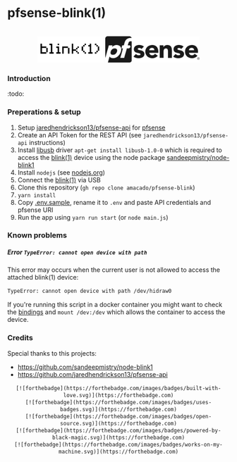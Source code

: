 # pfsense-blink(1)

<br />
<div align="center">
    <img src="/docs/images/blink1-logo.png" alt="blink(1)" height="60" />
    <img src="/docs/images/pfsense-logo.png" alt="pfsense" height="60" />
</div>

### Introduction
:todo:

### Preperations & setup
1. Setup [jaredhendrickson13/pfsense-api](https://github.com/jaredhendrickson13/pfsense-api) for [pfsense](https://www.pfsense.org/)
2. Create an API Token for the REST API (see `jaredhendrickson13/pfsense-api` instructions)
3. Install [libusb](https://libusb.info/) driver `apt-get install libusb-1.0-0` which is required to access the [blink(1)](https://blink1.thingm.com/) device using the node package [sandeepmistry/node-blink1](https://github.com/sandeepmistry/node-blink1)
4. Install `nodejs` (see [nodejs.org](https://nodejs.org/en/))
4. Connect the [blink(1)](https://blink1.thingm.com/) via USB
5. Clone this repository (`gh repo clone amacado/pfsense-blink`)
6. `yarn install`
7. Copy [.env.sample](/.env.sample), rename it to `.env` and paste API credentials and pfsense URI
7. Run the app using `yarn run start` (or `node main.js`)

### Known problems
##### Error `TypeError: cannot open device with path`
This error may occurs when the current user is not allowed to access the
attached blink(1) device:
```bash
TypeError: cannot open device with path /dev/hidraw0
```
If you're running this script in a docker container you might want to check
the [bindings](https://forums.balena.io/t/docker-container-cannot-access-dynamically-plugged-usb-devices/4277) and
`mount /dev:/dev` which allows the container to access the device.


### Credits
Special thanks to this projects:
* https://github.com/sandeepmistry/node-blink1
* https://github.com/jaredhendrickson13/pfsense-api


<div align="center">

    [![forthebadge](https://forthebadge.com/images/badges/built-with-love.svg)](https://forthebadge.com)
    [![forthebadge](https://forthebadge.com/images/badges/uses-badges.svg)](https://forthebadge.com)
    [![forthebadge](https://forthebadge.com/images/badges/open-source.svg)](https://forthebadge.com)
    [![forthebadge](https://forthebadge.com/images/badges/powered-by-black-magic.svg)](https://forthebadge.com)
    [![forthebadge](https://forthebadge.com/images/badges/works-on-my-machine.svg)](https://forthebadge.com)

</div>
